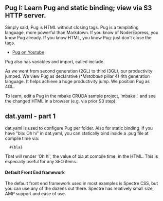
## Pug I: Learn Pug and static binding; view via S3 HTTP server.

Simply said, Pug is HTML without closing tags. Pug is a templating language,  more powerful than Markdown. If you know of Node/Express, you know Pug already. If you know HTML, you know Pug: just don't close the tags.

- [Pug on Youtube](http://youtube.com/watch?v=wzAWI9h3q18)

Pug also has variables and import, called include.

As we went from second generation (2GL) to third (3GL), our productivity jumped. We view Pug as declarative (*_Metabake_ pillar 4) 4th generation language. It helps achieve a huge productivity jump. We position Pug as 4GL.

To learn, edit a Pug in the mbake CRUDA sample project, 'mbake .' and see the changed HTML in a browser (e.g. via prior S3 step).


## dat.yaml - part 1

dat.yaml is used to configure Pug per folder. Also for static binding, if you have "bla: Oh hi" in dat.yaml, you can statically bind inside a .pug file at compile time via:

      #{bla}

That will render 'Oh hi', the value of bla at compile time, in the HTML. This is especially useful for any SEO items.


#### Default Front End framework

The default front end framework used in most examples is Spectre CSS, but you can use any of the dozens out there. Spectre has relatively small size, AMP support and ease of use.

